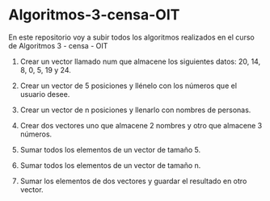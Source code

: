 # Algoritmos-3-censa-OIT
En este repositorio voy a subir todos los algoritmos realizados en el curso de Algoritmos 3 - censa - OIT


1. Crear un vector llamado num que almacene los siguientes datos: 20, 14, 8, 0, 5, 19 y 24.

2. Crear un vector de 5 posiciones y llénelo con los números que el usuario desee.

3. Crear un vector de n posiciones y llenarlo con nombres de personas.

4. Crear dos vectores uno que almacene 2 nombres y otro que almacene 3 números.

5. Sumar todos los elementos de un vector de tamaño 5.

6. Sumar todos los elementos de un vector de tamaño n.

7. Sumar los elementos de dos vectores y guardar el resultado en otro vector.
